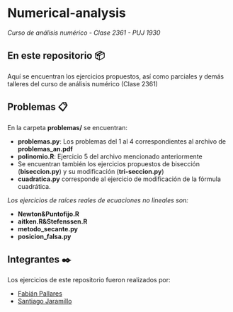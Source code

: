 # Numerical-analysis
_Curso de análisis numérico - Clase 2361 - PUJ 1930_

## En este repositorio 📦
Aquí se encuentran los ejercicios propuestos, así como parciales y demás talleres del curso de análisis numérico (Clase 2361)

## Problemas 📋
En la carpeta **problemas/** se encuentran:

* **problemas.py**: Los problemas del 1 al 4 correspondientes al archivo de **problemas_an.pdf**
* **polinomio.R**: Ejercicio 5 del archivo mencionado anteriormente
* Se encuentran también los ejercicios propuestos de bisección (**biseccion.py**) y su modificación (**tri-seccion.py**)
* **cuadratica.py** corresponde al ejercicio de modificación de la fórmula cuadrática.


_Los ejercicios de raíces reales de ecuaciones no lineales son:_
* **Newton&Puntofijo.R**
* **aitken.R&Stefenssen.R**
* **metodo_secante.py**
* **posicion_falsa.py**

## Integrantes ✒️
Los ejercicios de este repositorio fueron realizados por:
* [Fabián Pallares](https://github.com/FabianPallaresJ)
* [Santiago Jaramillo](https://github.com/Ljara20)

